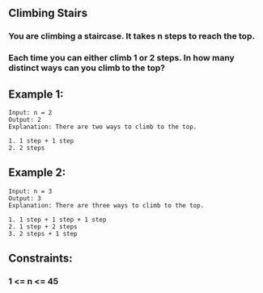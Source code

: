 ## Climbing Stairs

### You are climbing a staircase. It takes n steps to reach the top.

### Each time you can either climb 1 or 2 steps. In how many distinct ways can you climb to the top?

## Example 1:

```node
Input: n = 2
Output: 2
Explanation: There are two ways to climb to the top.

1. 1 step + 1 step
2. 2 steps
```

## Example 2:

```node
Input: n = 3
Output: 3
Explanation: There are three ways to climb to the top.

1. 1 step + 1 step + 1 step
2. 1 step + 2 steps
3. 2 steps + 1 step
```

## Constraints:

### 1 <= n <= 45
